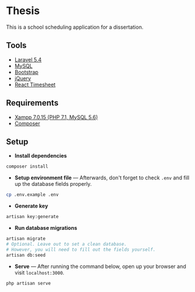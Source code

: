 # Thesis
This is a school scheduling application for a dissertation.

## Tools
- [Laravel 5.4](laravel.com)
- [MySQL](https://www.mysql.com/)
- [Bootstrap](http://getbootstrap.com/)
- [jQuery](https://jquery.com/)
- [React Timesheet](github.com/srph/react-timesheet)

## Requirements
- [Xampp 7.0.15 (PHP 7.1, MySQL 5.6)](https://www.apachefriends.org/index.html)
- [Composer](https://getcomposer.org/doc/00-intro.md#installation-windows)

## Setup
- **Install dependencies**
```bash
composer install
```

- **Setup environment file** &mdash; Afterwards, don't forget to check `.env` and fill up the database fields properly.
```bash
cp .env.example .env
```

- **Generate key**
```bash
artisan key:generate
```

- **Run database migrations**
```bash
artisan migrate
# Optional. Leave out to set a clean database.
# However, you will need to fill out the fields yourself.
artisan db:seed
```

- **Serve** &mdash; After running the command below, open up your browser and visit `localhost:3000`.
```
php artisan serve
```